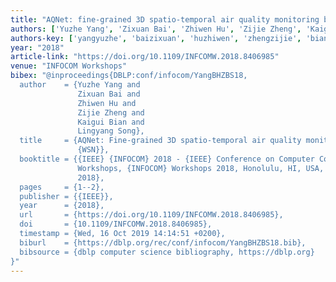 ```yaml
---
title: "AQNet: fine-grained 3D spatio-temporal air quality monitoring by aerial-ground WSN"
authors: ['Yuzhe Yang', 'Zixuan Bai', 'Zhiwen Hu', 'Zijie Zheng', 'Kaigui Bian', 'Lingyang Song']
authors-key: ['yangyuzhe', 'baizixuan', 'huzhiwen', 'zhengzijie', 'biankaigui', 'songlingyang']
year: "2018"
article-link: "https://doi.org/10.1109/INFCOMW.2018.8406985"
venue: "INFOCOM Workshops"
bibex: "@inproceedings{DBLP:conf/infocom/YangBHZBS18,
  author    = {Yuzhe Yang and
               Zixuan Bai and
               Zhiwen Hu and
               Zijie Zheng and
               Kaigui Bian and
               Lingyang Song},
  title     = {AQNet: Fine-grained 3D spatio-temporal air quality monitoring by aerial-ground
               {WSN}},
  booktitle = {{IEEE} {INFOCOM} 2018 - {IEEE} Conference on Computer Communications
               Workshops, {INFOCOM} Workshops 2018, Honolulu, HI, USA, April 15-19,
               2018},
  pages     = {1--2},
  publisher = {{IEEE}},
  year      = {2018},
  url       = {https://doi.org/10.1109/INFCOMW.2018.8406985},
  doi       = {10.1109/INFCOMW.2018.8406985},
  timestamp = {Wed, 16 Oct 2019 14:14:51 +0200},
  biburl    = {https://dblp.org/rec/conf/infocom/YangBHZBS18.bib},
  bibsource = {dblp computer science bibliography, https://dblp.org}
}"
---
```


